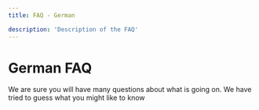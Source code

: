 ```yaml
---
title: FAQ - German

description: 'Description of the FAQ'
---
```


# German FAQ

We are sure you will have many questions about what is going on. We have tried to guess what you might like to know
